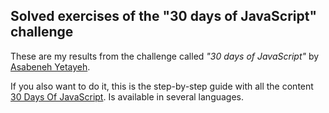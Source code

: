 ## Solved exercises of the "30 days of JavaScript" challenge
These are my results from the challenge called *"30 days of JavaScript"* by [Asabeneh Yetayeh](https://github.com/Asabeneh).

If you also want to do it, this is the step-by-step guide with all the content [30 Days Of JavaScript](https://github.com/Asabeneh/30-Days-Of-JavaScript/tree/master). Is available in several languages.